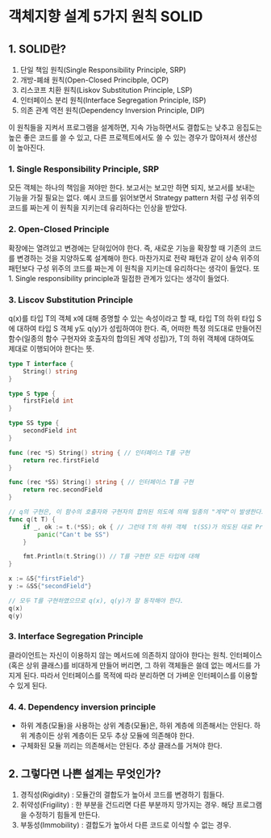 # **객체지향 설계 5가지 원칙 SOLID**

## **1. SOLID란?**
1. 단일 책임 원칙(Single Responsibility Principle, SRP)
2. 개방-폐쇄 원칙(Open-Closed Princibple, OCP)
3. 리스코프 치환 원칙(Liskov Substitution Principle, LSP)
4. 인터페이스 분리 원칙(Interface Segregation Principle, ISP)
5. 의존 관계 역전 원칙(Dependency Inversion Principle, DIP)

이 원칙들을 지켜서 프로그램을 설계하면, 지속 가능하면서도 결합도는 낮추고 응집도는 높은 좋은 코드를 쓸 수 있고, 다른 프로젝트에서도 쓸 수 있는 경우가 많아져서 생산성이 높아진다.

### **1. Single Responsibility Principle, SRP**
모든 객체는 하나의 책임을 져야만 한다. 보고서는 보고만 하면 되지, 보고서를 보내는 기능을 가질 필요는 없다. 예시 코드를 읽어보면서 Strategy pattern 처럼 구성 위주의 코드를 짜는게 이 원칙을 지키는데 유리하다는 인상을 받았다.

### **2. Open-Closed Principle**
확장에는 열려있고 변경에는 닫혀있어야 한다. 즉, 새로운 기능을 확장할 때 기존의 코드를 변경하는 것을 지양하도록 설계해야 한다. 마찬가지로 전략 패턴과 같이 상속 위주의 패턴보다 구성 위주의 코드를 짜는게 이 원칙을 지키는데 유리하다는 생각이 들었다. 또 1. Single responsibility principle과 밀접한 관계가 있다는 생각이 들었다.

### **3. Liscov Substitution Principle**
q(x)를 타입 T의 객체 x에 대해 증명할 수 있는 속성이라고 할 때, 타입 T의 하위 타입 S에 대하여 타입 S 객체 y도 q(y)가 성립하여야 한다. 즉, 어떠한 특정 의도대로 만들어진 함수(일종의 함수 구현자와 호출자의 합의된 계약 성립)가, T의 하위 객체에 대하여도 제대로 이행되어야 한다는 뜻.

```Go
type T interface {
    String() string
}

type S type {
    firstField int
}

type SS type {
    secondField int
}

func (rec *S) String() string { // 인터페이스 T를 구현
    return rec.firstField
}

func (rec *SS) String() string { // 인터페이스 T를 구현
    return rec.secondField
}

// q의 구현은, 이 함수의 호출자와 구현자의 합의된 의도에 의해 일종의 "계약"이 발생한다고 볼 수 있다.
func q(t T) {
    if _, ok := t.(*SS); ok { // 그런데 T의 하위 객체  t(SS)가 의도된 대로 Println을 이행하지 않고 panic해버린다면 리스코프 치환 법칙을 위반하는 코드이다.
        panic("Can't be SS")
    }

    fmt.Println(t.String()) // T를 구현한 모든 타입에 대해 
}

x := &S{"firstField"}
y := &SS{"secondField"}

// 모두 T를 구현하였으므로 q(x), q(y)가 잘 동작해야 한다.
q(x)
q(y)

```
### 3. **Interface Segregation Principle**
클라이언트는 자신이 이용하지 않는 메서드에 의존하지 않아야 한다는 원칙. 인터페이스(혹은 상위 클래스)를 비대하게 만들어 버리면, 그 하위 객체들은 쓸데 없는 메서드를 가지게 된다. 따라서 인터페이스를 목적에 따라 분리하면 더 가벼운 인터페이스를 이용할 수 있게 된다.

### 4. **4. Dependency inversion principle**
- 하위 계층(모듈)을 사용하는 상위 계층(모듈)은, 하위 계층에 의존해서는 안된다. 하위 계층이든 상위 계층이든 모두 추상 모듈에 의존해야 한다.
- 구체화된 모듈 끼리는 의존해서는 안된다. 추상 클래스를 거쳐야 한다.


## **2. 그렇다면 나쁜 설계는 무엇인가?**
1. 경직성(Rigidity) : 모듈간의 결합도가 높아서 코드를 변경하기 힘들다.
2. 취약성(Frigility) : 한 부분을 건드리면 다른 부분까지 망가지는 경우. 해당 프로그램을 수정하기 힘들게 만든다.
3. 부동성(Immobility) : 결합도가 높아서 다른 코드로 이식할 수 없는 경우.

